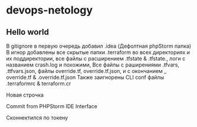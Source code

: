# devops-netology

## Hello world

В gitignore в первую очередь добавил .idea (Дефолтная phpStorm папка)
В игнор добавлены все скрытые папки .terraform во всех директориях и их поддиректории, все файлы с расширением .tfstate & .tfstate., логи с названием crash.log и похожими, Все файлы с раширениями .tfvars, .ttfvars.json, файлы override.tf, override.tf.json, и с окончанием _ override.tf & .override.tf.json
Также заигнорены CLI conf файлы .terraformrc & terraform.cr

Новая строчка

Commit from PHPStorm IDE Interface

Сконнектился по токену
